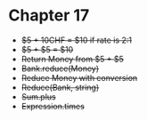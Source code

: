 # Chapter 17

- ~~$5 + 10CHF = $10 if rate is 2:1~~
- ~~$5 + $5 = $10~~
- ~~Return Money from $5 + $5~~
- ~~Bank.reduce(Money)~~
- ~~Reduce Money with conversion~~
- ~~Reduce(Bank, string)~~
- ~~Sum.plus~~
- ~~Expression.times~~
